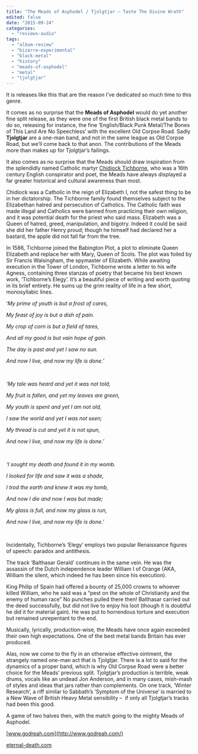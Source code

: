 ```yaml
---
title: "The Meads of Asphodel / Tjolgtjar – Taste The Divine Wrath"
edited: false
date: "2015-09-24"
categories:
  - "reviews-audio"
tags:
  - "album-review"
  - "bizarre-experimental"
  - "black-metal"
  - "history"
  - "meads-of-asphodel"
  - "metal"
  - "tjolgtjar"
---
```


It is releases like this that are the reason I’ve dedicated so much time to this genre.

It comes as no surprise that the **Meads of Asphodel** would do yet another fine split release, as they were one of the first British black metal bands to do so, releasing for instance, the fine ‘English/Black Punk Metal/The Bones of This Land Are No Speechless’ with the excellent Old Corpse Road. Sadly **Tjolgtjar** are a one-man band, and not in the same league as Old Corpse Road, but we’ll come back to that anon. The contributions of the Meads more than makes up for Tjolgtjar’s failings.

It also comes as no surprise that the Meads should draw inspiration from the splendidly named Catholic martyr [Chidiock Tichborne](https://en.wikipedia.org/wiki/Chidiock_Tichborne), who was a 16th century English conspirator and poet, the Meads have always displayed a far greater historical and cultural awareness than most.

Chidiock was a Catholic in the reign of Elizabeth I, not the safest thing to be in her dictatorship. The Tichborne family found themselves subject to the Elizabethan hatred and persecution of Catholics. The Catholic faith was made illegal and Catholics were banned from practicing their own religion, and it was potential death for the priest who said mass. Elizabeth was a Queen of hatred, greed, manipulation, and bigotry. Indeed it could be said she did her father Henry proud; though he himself had declared her a bastard, the apple did not fall far from the tree.

In 1586, Tichborne joined the Babington Plot, a plot to eliminate Queen Elizabeth and replace her with Mary, Queen of Scots. The plot was foiled by Sir Francis Walsingham, the spymaster of Elizabeth. While awaiting execution in the Tower of London, Tichborne wrote a letter to his wife Agness, containing three stanzas of poetry that became his best known work, ‘Tichborne’s Elegy’. It’s a beautiful piece of writing and worth quoting in its brief entirety. He sums up the grim reality of life in a few short, monosyllabic lines.

‘_My prime of youth is but a frost of cares,_

_My feast of joy is but a dish of pain._

_My crop of corn is but a field of tares,_

_And all my good is but vain hope of gain._

_The day is past and yet I saw no sun._

_And now I live, and now my life is done.’_

 

_‘My tale was heard and yet it was not told,_

_My fruit is fallen, and yet my leaves are green,_

_My youth is spent and yet I am not old,_

_I saw the world and yet I was not seen;_

_My thread is cut and yet it is not spun,_

_And now I live, and now my life is done.’_

 

_‘I sought my death and found it in my womb._

_I looked for life and saw it was a shade,_

_I trod the earth and knew it was my tomb,_

_And now I die and now I was but made;_

_My glass is full, and now my glass is run,_

_And now I live, and now my life is done.’_

 

Incidentally, Tichborne’s ‘Elegy’ employs two popular Renaissance figures of speech: paradox and antithesis.

The track ‘Balthasar Gerald’ continues in the same vein. He was the assassin of the Dutch independence leader William I of Orange (AKA, William the silent, which indeed he has been since his execution).

King Philip of Spain had offered a bounty of 25,000 crowns to whoever killed William, who he said was a “pest on the whole of Christianity and the enemy of human race” No punches pulled there then! Balthasar carried out the deed successfully, but did not live to enjoy his loot (though it is doubtful he did it for material gain). He was put to horrendous torture and execution but remained unrepentant to the end.

Musically, lyrically, production-wise, the Meads have once again exceeded their own high expectations. One of the best metal bands Britain has ever produced.

Alas, now we come to the fly in an otherwise effective ointment, the strangely named one-man act that is Tjolgtjar. There is a lot to said for the dynamics of a proper band, which is why Old Corpse Road were a better choice for the Meads’ previous split. Tjolgtjar’s production is terrible, weak drums, vocals like an undead Jon Anderson, and in many cases, mish-mash of styles and ideas that jars rather than complements. On one track, ‘Winter Research’, a riff similar to Sabbath’s ‘Symptom of the Universe’ is married to a New Wave of British Heavy Metal sensibility –  if only all Tjolgtjar’s tracks had been this good.

A game of two halves then, with the match going to the mighty Meads of Asphodel.

[www.godreah.com](http://www.godreah.com/)

[eternal-death.com](http://www.eternal-death.com/)
